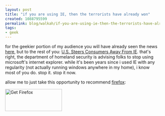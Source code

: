 ```yaml
---
layout: post
title: "if you are using IE, then the terrorists have already won"
created: 1088795599
permalink: blog/walkah/if-you-are-using-ie-then-the-terrorists-have-already-won/
tags:
- geek
---
```

for the geekier portion of my audience you will have already seen the news <a href="http://slashdot.org/article.pl?sid=04/07/02/1441242">here</a>, but to the rest of you: <a href="http://story.news.yahoo.com/news?tmpl=story&#38;cid=74&#38;e=3&#38;u=/cmp/20040702/tc_cmp/22103407">U.S. Steers Consumers Away From IE</a>. that's right, the department of homeland security is advising folks to stop using microsoft's internet explorer. while it's been years since i used IE with any regularity (not actually running windows anywhere in my home), i know most of you do. stop it. stop it now.

allow me to just take this opportunity to recommend <a href="http://www.mozilla.org/products/firefox">firefox</a>:

<a href="http://getfirefox.com/" title="Get Firefox - Take Back the Web"><img src="http://www.mozilla.org/products/firefox/buttons/takebacktheweb_large.png" width="185" height="72" border="0" alt="Get Firefox"></a>
